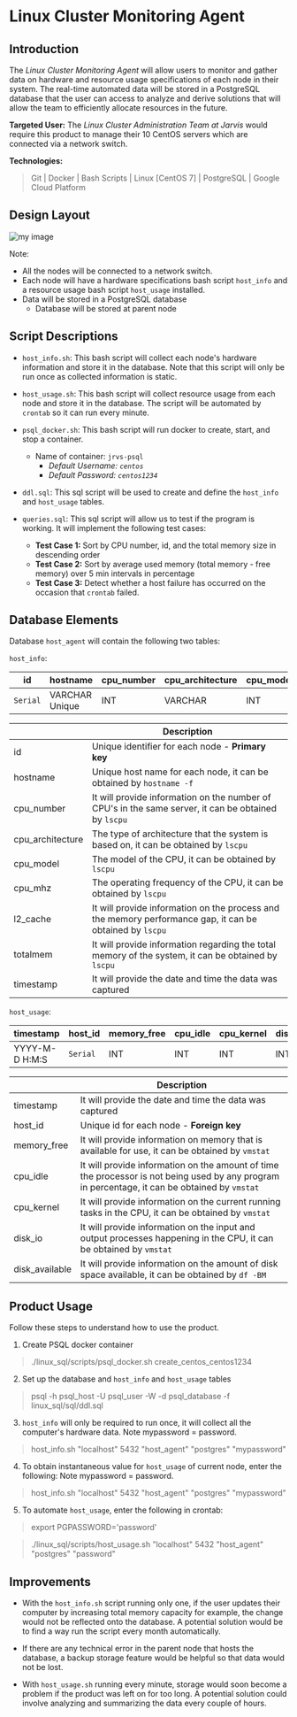 # Linux Cluster Monitoring Agent

## Introduction
The *Linux Cluster Monitoring Agent* will allow users to monitor and gather data on hardware 
and resource usage specifications of each node in their system. The real-time automated data 
will be stored in a PostgreSQL database that the user can access to analyze and derive
solutions that will allow the team to efficiently allocate resources in the future.

__Targeted User:__ The *Linux Cluster Administration Team at Jarvis* would require this product to manage
their 10 CentOS servers which are connected via a network switch. 

__Technologies:__
>Git | Docker | Bash Scripts | Linux [CentOS 7] | PostgreSQL | Google Cloud Platform

## Design Layout
![my image](jarviscanada/jarvis_data_eng_DeepakElango/blob/develop/linux_sql/assets/LinuxSQL.png)

Note:
- All the nodes will be connected to a network switch.
- Each node will have a hardware specifications bash script `host_info` and a resource usage 
bash script `host_usage` installed.
- Data will be stored in a PostgreSQL database
    - Database will be stored at parent node
    
## Script Descriptions
- `host_info.sh`: This bash script will collect each node's hardware information and store it in the
database. Note that this script will only be run once as collected information is
  static.
  
- `host_usage.sh`: This bash script will collect resource usage from each node and store it in the 
  database. The script will be automated by `crontab` so it can run every minute.
  
- `psql_docker.sh`: This bash script will run docker to create, start, and stop a container.
    - Name of container: `jrvs-psql`
        - _Default Username: `centos`_
        - _Default Password: `centos1234`_
    
- `ddl.sql`: This sql script will be used to create and define the `host_info` and `host_usage`
tables.
  
- `queries.sql`: This sql script will allow us to test if the program is working.
It will implement the following test cases:
  - __Test Case 1:__ Sort by CPU number, id, and the total memory size in descending order
  - __Test Case 2:__ Sort by average used memory (total memory - free memory) over 5 min intervals in percentage
  - __Test Case 3:__ Detect whether a host failure has occurred on the occasion that `crontab` failed.
    
## Database Elements 
Database `host_agent` will contain the following two tables:

`host_info`:

| id | hostname | cpu_number | cpu_architecture | cpu_model | cpu_mhz | l2_cache | totalmem | timestamp |
| ----- | ----- | ----- | ----- | ----- |----- | ----- | ----- | ----- |
| `Serial`| VARCHAR Unique | INT | VARCHAR | INT | REAL | INT | INT | YYYY-M-D H:M:S |

| | Description|
|----| -----|
| id | Unique identifier for each node - __Primary key__|
| hostname| Unique host name for each node, it can be obtained by `hostname -f`|
|cpu_number| It will provide information on the number of CPU's in the same server, it can be obtained by `lscpu`|
|cpu_architecture| The type of architecture that the system is based on, it can be obtained by `lscpu`|
|cpu_model| The model of the CPU, it can be obtained by `lscpu`|
|cpu_mhz| The operating frequency of the CPU, it can be obtained by `lscpu`|
|l2_cache| It will provide information on the process and the memory performance gap, it can be obtained by `lscpu`|
|totalmem| It will provide information regarding the total memory of the system, it can be obtained by `lscpu`|
|timestamp| It will provide the date and time the data was captured|

`host_usage`:

| timestamp | host_id | memory_free | cpu_idle | cpu_kernel | disk_io | disk_available | 
| ----- | ----- | ----- | ----- | ----- | ----- | ----- | 
| YYYY-M-D H:M:S| `Serial` | INT | INT | INT | INT | INT | 

| | Description|
|----| -----|
| timestamp | It will provide the date and time the data was captured|
| host_id | Unique id for each node - __Foreign key__|
|memory_free| It will provide information on memory that is available for use, it can be obtained by `vmstat`|
|cpu_idle| It will provide information on the amount of time the processor is not being used by any program in percentage, it can be obtained by `vmstat`|
|cpu_kernel| It will provide information on the current running tasks in the CPU, it can be obtained by `vmstat`|
|disk_io| It will provide information on the input and output processes happening in the CPU, it can be obtained by `vmstat`|
|disk_available| It will provide information on the amount of disk space available, it can be obtained by `df -BM`|

## Product Usage
Follow these steps to understand how to use the product. 

1. Create PSQL docker container 
>    ./linux_sql/scripts/psql_docker.sh create_centos_centos1234

2.  Set up the database and `host_info` and `host_usage` tables 
>   psql -h psql_host -U psql_user -W -d psql_database -f linux_sql/sql/ddl.sql

3. `host_info` will only be required to run once, it will collect all the computer's hardware data. Note mypassword = password.
>   host_info.sh "localhost" 5432 "host_agent" "postgres" "mypassword"

4. To obtain instantaneous value for `host_usage` of current node, enter the following: Note mypassword = password.
>  host_info.sh "localhost" 5432 "host_agent" "postgres" "mypassword"

5. To automate `host_usage`, enter the following in crontab:
>   export PGPASSWORD='password' 

>  ./linux_sql/scripts/host_usage.sh "localhost" 5432 "host_agent" "postgres" "password" 

## Improvements
- With the `host_info.sh` script running only one, if the user updates their computer by 
increasing total memory capacity for example, the change would not be reflected onto the
database. A potential solution would be to find a way run the script every month automatically.
  
- If there are any technical error in the parent node that hosts the database, a backup storage
feature would be helpful so that data would not be lost.
  
- With `host_usage.sh` running every minute, storage would soon become a problem if the 
product was left on for too long. A potential solution could involve analyzing and summarizing
the data every couple of hours. 